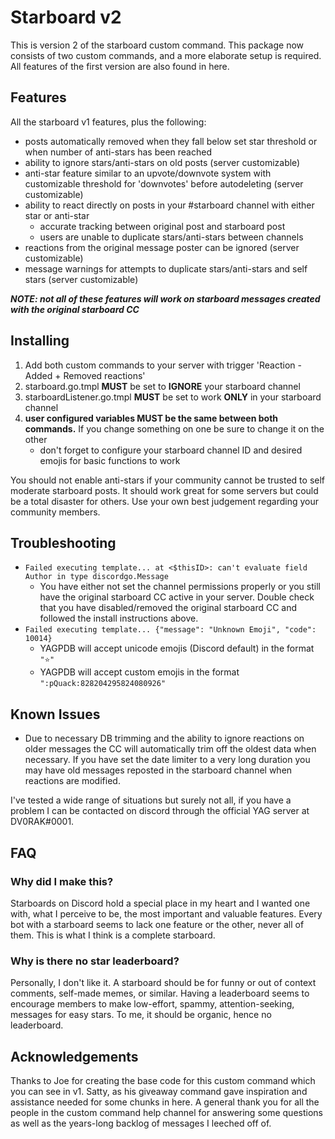 # Starboard v2
This is version 2 of the starboard custom command. This package now consists of two custom commands, and a more elaborate setup is required. All features of the first version are also found in here.


## Features
All the starboard v1 features, plus the following:
- posts automatically removed when they fall below set star threshold or when number of anti-stars has been reached
- ability to ignore stars/anti-stars on old posts (server customizable)
- anti-star feature similar to an upvote/downvote system with customizable threshold for 'downvotes' before autodeleting (server customizable)
- ability to react directly on posts in your #starboard channel with either star or anti-star
  - accurate tracking between original post and starboard post
  - users are unable to duplicate stars/anti-stars between channels
 - reactions from the original message poster can be ignored (server customizable)
 - message warnings for attempts to duplicate stars/anti-stars and self stars (server customizable)

 ***NOTE: not all of these features will work on starboard messages created with the original starboard CC***
 
 
 ## Installing
 1. Add both custom commands to your server with trigger 'Reaction - Added + Removed reactions'
 2. starboard.go.tmpl **MUST** be set to **IGNORE** your starboard channel
 3. starboardListener.go.tmpl **MUST** be set to work **ONLY** in your starboard channel
 4. **user configured variables MUST be the same between both commands.** If you change something on one be sure to change it on the other
    - don't forget to configure your starboard channel ID and desired emojis for basic functions to work
    
You should not enable anti-stars if your community cannot be trusted to self moderate starboard posts. It should work great for some servers but could be a total disaster for others. Use your own best judgement regarding your community members. 


## **Troubleshooting**
- `Failed executing template... at <$thisID>: can't evaluate field Author in type discordgo.Message` 
  - You have either not set the channel permissions properly or you still have the original starboard CC active in your server. Double check that you have disabled/removed the original starboard CC and followed the install instructions above.
- `Failed executing template... {"message": "Unknown Emoji", "code": 10014}`
  - YAGPDB will accept unicode emojis (Discord default) in the format `"⭐"`
  - YAGPDB will accept custom emojis in the format `":pQuack:828204295824080926"`


## **Known Issues**
- Due to necessary DB trimming and the ability to ignore reactions on older messages the CC will automatically trim off the oldest data when necessary. 
  If you have set the date limiter to a very long duration you may have old messages reposted in the starboard channel when reactions are modified.
  
I've tested a wide range of situations but surely not all, if you have a problem I can be contacted on discord through the official YAG server at DV0RAK#0001.
 
 
 ## FAQ
### Why did I make this?
Starboards on Discord hold a special place in my heart and I wanted one with, what I perceive to be, the most important and valuable features. Every bot with a starboard seems to lack one feature or the other, never all of them. This is what I think is a complete starboard.


### Why is there no star leaderboard?
Personally, I don't like it. A starboard should be for funny or out of context comments, self-made memes, or similar. Having a leaderboard seems to encourage members to make low-effort, spammy, attention-seeking, messages for easy stars. To me, it should be organic, hence no leaderboard.


## Acknowledgements
Thanks to Joe for creating the base code for this custom command which you can see in v1. Satty, as his giveaway command gave inspiration and assistance needed for some chunks in here.
A general thank you for all the people in the custom command help channel for answering some questions as well as the years-long backlog of messages I leeched off of.
